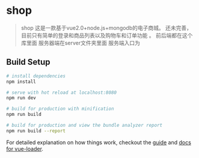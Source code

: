 # shop

> shop 
这是一款基于vue2.0+node.js+mongodb的电子商城。
还未完善，目前只有简单的登录和商品列表以及购物车和订单功能 。
前后端都在这个库里面
服务器端在server文件夹里面
服务端入口为 
## Build Setup

``` bash
# install dependencies
npm install

# serve with hot reload at localhost:8080
npm run dev

# build for production with minification
npm run build

# build for production and view the bundle analyzer report
npm run build --report
```

For detailed explanation on how things work, checkout the [guide](http://vuejs-templates.github.io/webpack/) and [docs for vue-loader](http://vuejs.github.io/vue-loader).
